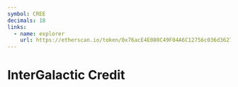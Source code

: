 ```yaml
---
symbol: CREE
decimals: 18
links:
  - name: explorer
    url: https://etherscan.io/token/0x76acE4E080C49F04A6C12756c036d3627F6B1e69
---
```


# InterGalactic Credit
